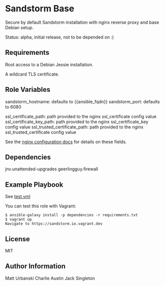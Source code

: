 Sandstorm Base
=========

Secure by default Sandstorm installation with nginx reverse proxy and base
Debian setup.

Status: alpha, initial release, not to be depended on :)

Requirements
------------

Root access to a Debian Jessie installation.

A wildcard TLS certificate.

Role Variables
--------------

sandstorm_hostname: defaults to {{ansible_fqdn}}
sandstorm_port: defaults to 6080

ssl_certificate_path: path provided to the nginx ssl_certificate config value
ssl_certificate_key_path: path provided to the nginx ssl_certificate_key config value
ssl_trusted_certificate_path: path provided to the nginx ssl_trusted_certificate config value

See the [nginx configuration
docs](http://nginx.org/en/docs/http/ngx_http_ssl_module.html#ssl_certificate)
for details on these fields.

Dependencies
------------

jnv.unattended-upgrades
geerlingguy.firewall

Example Playbook
----------------

See [test.yml](test.yml)

You can test this role with Vagrant:

```
$ ansible-galaxy install -p dependencies -r requirements.txt
$ vagrant up
Navigate to https://sandstorm.io.vagrant.dev
```

License
-------

MIT

Author Information
------------------

Matt Urbanski <iflowfor8hours>
Charlie Austin <charltonaustin>
Jack Singleton <jacksingleton>

